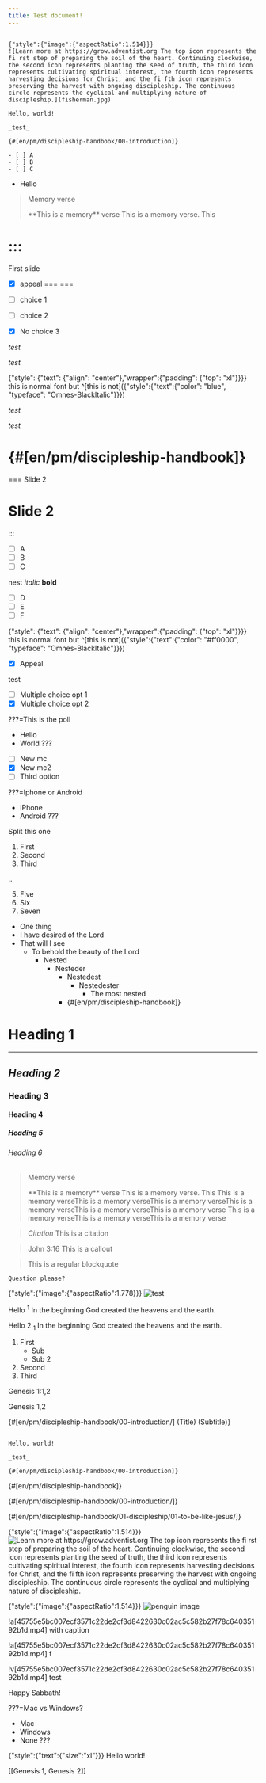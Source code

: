 ```yaml
---
title: Test document!
---
```


```=Additional comments

{"style":{"image":{"aspectRatio":1.514}}}
![Learn more at https://grow.adventist.org The top icon represents the fi rst step of preparing the soil of the heart. Continuing clockwise, the second icon represents planting the seed of truth, the third icon represents cultivating spiritual interest, the fourth icon represents harvesting decisions for Christ, and the fi fth icon represents preserving the harvest with ongoing discipleship. The continuous circle represents the cyclical and multiplying nature of discipleship.](fisherman.jpg)

Hello, world!

_test_

{#[en/pm/discipleship-handbook/00-introduction]}

- [ ] A
- [ ] B
- [ ] C

```

- Hello

> <p>Memory verse</p>
> **This is a memory** verse This is a memory verse. This

:::
===
First slide

- [x] appeal
===
===

- [ ] choice 1
- [ ] choice 2
- [x] No choice 3

_test_

_test_

{"style": {"text": {"align": "center"},"wrapper":{"padding": {"top": "xl"}}}}
this is normal font but ^[this is not]({"style":{"text":{"color": "blue", "typeface": "Omnes-BlackItalic"}}})

_test_

_test_

{#[en/pm/discipleship-handbook]}
===
===
Slide 2

Slide 2
===
:::

- [ ] A
- [ ] B
- [ ] C

nest _italic_ **bold**

- [ ] D
- [ ] E
- [ ] F

{"style": {"text": {"align": "center"},"wrapper":{"padding": {"top": "xl"}}}}
this is normal font but ^[this is not]({"style":{"text":{"color": "#ff0000", "typeface": "Omnes-BlackItalic"}}})

- [x] Appeal

test

- [ ] Multiple choice opt 1
- [x] Multiple choice opt 2

???=This is the poll
- Hello
- World
???

- [ ] New mc
- [x] New mc2
- [ ] Third option

???=Iphone or Android
- iPhone
- Android
???

Split this one

1. First
2. Second
3. Third

..

5. Five
6. Six
7. Seven

- One thing
- I have desired of the Lord
- That will I see
  - To behold the beauty of the Lord
    - Nested
      - Nesteder
        - Nestedest
          - Nestedester
            - The most nested
        - {#[en/pm/discipleship-handbook]}

# Heading 1

---

## _Heading 2_

### Heading 3

#### Heading 4

##### Heading 5

###### Heading 6

> <p>Memory verse</p>
> **This is a memory** verse This is a memory verse. This
> This is a memory verseThis is a memory verseThis is a memory verseThis is a memory verseThis is a memory verseThis is a memory verse
> This is a memory verseThis is a memory verseThis is a memory verse


> <cite>Citation</cite>
> This is a citation

> <callout>John 3:16</callout>
> This is a callout
 
> This is a regular blockquote


`Question please?`

{"style":{"image":{"aspectRatio":1.778}}}
![test](hopess.jpg)

Hello <sup>1</sup> In the beginning God created the heavens and the earth.

Hello 2 <sub>1</sub> In the beginning God created the heavens and the earth.

1. First
   - Sub
   - Sub 2
2. Second
3. Third

Genesis 1:1,2

Genesis 1,2

{#[en/pm/discipleship-handbook/00-introduction/] (Title) (Subtitle)}


```=Additional comments

Hello, world!

_test_

{#[en/pm/discipleship-handbook/00-introduction]}

```

{#[en/pm/discipleship-handbook]}

{#[en/pm/discipleship-handbook/00-introduction/]}

{#[en/pm/discipleship-handbook/01-discipleship/01-to-be-like-jesus/]}

{"style":{"image":{"aspectRatio":1.514}}}
![Learn more at https://grow.adventist.org The top icon represents the fi rst step of preparing the soil of the heart. Continuing clockwise, the second icon represents planting the seed of truth, the third icon represents cultivating spiritual interest, the fourth icon represents harvesting decisions for Christ, and the fi fth icon represents preserving the harvest with ongoing discipleship. The continuous circle represents the cyclical and multiplying nature of discipleship.](fisherman.jpg)

{"style":{"image":{"aspectRatio":1.514}}}
![penguin image](fisherman.jpg)

!a[45755e5bc007ecf3571c22de2cf3d8422630c02ac5c582b27f78c64035192b1d.mp4] with caption

!a[45755e5bc007ecf3571c22de2cf3d8422630c02ac5c582b27f78c64035192b1d.mp4] f

!v[45755e5bc007ecf3571c22de2cf3d8422630c02ac5c582b27f78c64035192b1d.mp4] test

Happy Sabbath!

???=Mac vs Windows?
- Mac
- Windows
- None
???

{"style":{"text":{"size":"xl"}}}
Hello world!

[[Genesis 1, Genesis 2]]
